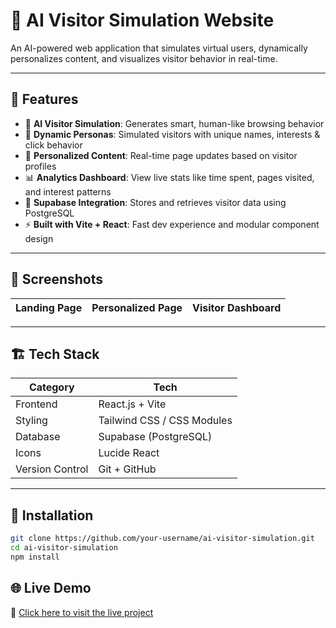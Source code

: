 # 🧠 AI Visitor Simulation Website

An AI-powered web application that simulates virtual users, dynamically personalizes content, and visualizes visitor behavior in real-time.


---

## 🚀 Features

- 🤖 **AI Visitor Simulation**: Generates smart, human-like browsing behavior
- 🧍 **Dynamic Personas**: Simulated visitors with unique names, interests & click behavior
- 🎯 **Personalized Content**: Real-time page updates based on visitor profiles
- 📊 **Analytics Dashboard**: View live stats like time spent, pages visited, and interest patterns
- 💾 **Supabase Integration**: Stores and retrieves visitor data using PostgreSQL
- ⚡ **Built with Vite + React**: Fast dev experience and modular component design

---

## 📸 Screenshots

| Landing Page | Personalized Page | Visitor Dashboard |
|--------------|-------------------|-------------------|


---

## 🏗️ Tech Stack

| Category      | Tech                             |
|---------------|----------------------------------|
| Frontend      | React.js + Vite                  |
| Styling       | Tailwind CSS / CSS Modules       |
| Database      | Supabase (PostgreSQL)            |
| Icons         | Lucide React                     |
| Version Control | Git + GitHub                   |

---

## 🔧 Installation

```bash
git clone https://github.com/your-username/ai-visitor-simulation.git
cd ai-visitor-simulation
npm install
```

## 🌐 Live Demo

🚀 [Click here to visit the live project](https://khushi-jain123.github.io/NextGen-AI-Visitor/)

